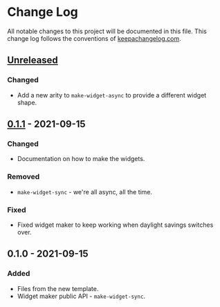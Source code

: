 # Change Log
All notable changes to this project will be documented in this file. This change log follows the conventions of [keepachangelog.com](http://keepachangelog.com/).

## [Unreleased]
### Changed
- Add a new arity to `make-widget-async` to provide a different widget shape.

## [0.1.1] - 2021-09-15
### Changed
- Documentation on how to make the widgets.

### Removed
- `make-widget-sync` - we're all async, all the time.

### Fixed
- Fixed widget maker to keep working when daylight savings switches over.

## 0.1.0 - 2021-09-15
### Added
- Files from the new template.
- Widget maker public API - `make-widget-sync`.

[Unreleased]: https://github.com/your-name/lein-tornado/compare/0.1.1...HEAD
[0.1.1]: https://github.com/your-name/lein-tornado/compare/0.1.0...0.1.1
